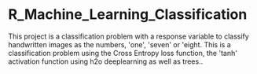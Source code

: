 # R_Machine_Learning_Classification
This project is a classification problem with a response variable to classify handwritten images as the numbers, 'one', 'seven' or 'eight. This is a classification problem using the Cross Entropy loss function, the 'tanh' activation function using h2o deeplearning as well as trees..
